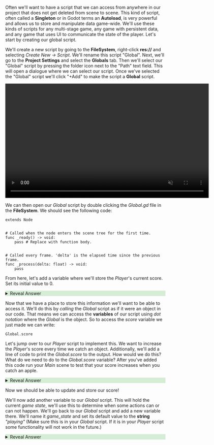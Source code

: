 

Often we'll want to have a script that we can access from anywhere in our project that does not get deleted from scene to scene. This kind of script, often called a **Singleton** or in Godot terms an **Autoload**, is very powerful and allows us to store and manipulate data game-wide. We'll use these kinds of scripts for any multi-stage game, any game with persistent data, and any game that uses UI to communicate the state of the player. Let's start by creating our global script.

We'll create a new script by going to the **FileSystem**, right-click **res://** and selecting *Create New -> Script*. We'll rename this script "Global". Next, we'll go to the **Project Settings** and select the **Globals** tab. Then we'll select our "Global" script by pressing the folder icon next to the "Path" text field. This will open a dialogue where we can select our script. Once we've selected the "Global" script we'll click "+Add" to make the script a **Global** script.

<p align="center">
<video width="640" height="360" autoplay muted loop controls>
    <source src="../../../../media/BasketCatchImages/MakeGlobal/MakingGlobal.mp4" type="video/mp4">
</video>
</p>

We can then open our *Global* script by double clicking the *Global.gd* file in the **FileSystem**. We should see the following code:

```
extends Node


# Called when the node enters the scene tree for the first time.
func _ready() -> void:
	pass # Replace with function body.


# Called every frame. 'delta' is the elapsed time since the previous frame.
func _process(delta: float) -> void:
	pass
```


From here, let's add a variable where we'll store the *Player*'s current score. Set its initial value to 0.


<details style="background-color:rgba(92, 184, 92, 0.25);">
<summary style = "cursor:pointer">Reveal Answer</summary>

```
extends Node

var score = 0

# Called when the node enters the scene tree for the first time.
func _ready() -> void:
	pass # Replace with function body.


# Called every frame. 'delta' is the elapsed time since the previous frame.
func _process(delta: float) -> void:
	pass

```

</details>

Now that we have a place to store this information we'll want to be able to access it. We'll do this by *calling* the *Global* script as if it were an object in our code. That means we can access the **variables** of our script using *dot notation* where the *Global* is the object. So to access the *score* variable we just made we can write: 

```
Global.score
```

 Let's jump over to our *Player* script to implement this. We want to increase the *Player*'s score every time we catch an object. Additionally, we'll add a line of code to print the *Global.score* to the output. How would we do this? What do we need to do to the *Global.score* variable? After you've added this code run your *Main* scene to test that your score increases when you catch an apple.

<details style="background-color:rgba(92, 184, 92, 0.25);">
<summary style = "cursor:pointer">Reveal Answer</summary>


- In our *Player* script, in the *on_body_entered()* **Signal Function**, we'll add the following code:

```
func _on_area_2d_body_entered(body: Node2D) -> void:
	
	body.queue_free()
	Global.score += 1
	print(Global.score)

	pass # Replace with function body.
```
- Remember: The "+=" operator is used for *incrementing* a variable, meaning we're increasing the value stored in *Global.score* by one every time we catch something.

</details>


Now we should be able to update and store our score!

We'll now add another variable to our *Global* script. This will hold the current *game state*, we'll use this to determine when some actions can or can not happen. We'll go back to our *Global* script and add a new variable there. We'll name it *game_state* and set its default value to the **string** *"playing"* (Make sure this is in your *Global* script. If it is in your *Player* script some functionality will not work in the future.)

<details style="background-color:rgba(92, 184, 92, 0.25);">
<summary style = "cursor:pointer">Reveal Answer</summary>

```
extends Node

var score = 0

var game_state = "playing"

# Called when the node enters the scene tree for the first time.
func _ready() -> void:
	pass # Replace with function body.


# Called every frame. 'delta' is the elapsed time since the previous frame.
func _process(delta: float) -> void:
	pass
```

</details>

